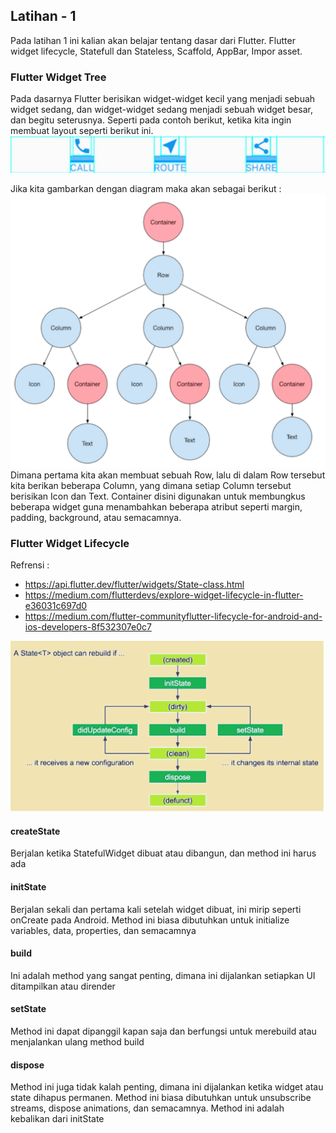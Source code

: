 ## Latihan - 1

Pada latihan 1 ini kalian akan belajar tentang dasar dari Flutter.
Flutter widget lifecycle, Statefull dan Stateless, Scaffold, AppBar, Impor asset.

### Flutter Widget Tree

Pada dasarnya Flutter berisikan widget-widget kecil yang menjadi sebuah widget sedang, dan widget-widget sedang menjadi sebuah widget besar, dan begitu seterusnya. Seperti pada contoh berikut, ketika kita ingin membuat layout seperti berikut ini.
![bottom-nav-raw](../../asset/raw/bottom_nav_sample.png) </br>

Jika kita gambarkan dengan diagram maka akan sebagai berikut :
![flutter-life-cycle](../../asset/raw/flutter_widget_tree.png) </br>
Dimana pertama kita akan membuat sebuah Row, lalu di dalam Row tersebut kita berikan beberapa Column, yang dimana setiap Column tersebut berisikan Icon dan Text. Container disini digunakan untuk membungkus beberapa widget guna menambahkan beberapa atribut seperti margin, padding, background, atau semacamnya.

### Flutter Widget Lifecycle

Refrensi :

- https://api.flutter.dev/flutter/widgets/State-class.html
- https://medium.com/flutterdevs/explore-widget-lifecycle-in-flutter-e36031c697d0
- https://medium.com/flutter-communityflutter-lifecycle-for-android-and-ios-developers-8f532307e0c7</br>

![flutter-widget-lifecycle](../../asset/raw/flutter_lifecycle.png)

#### createState

Berjalan ketika StatefulWidget dibuat atau dibangun, dan method ini harus ada

#### initState

Berjalan sekali dan pertama kali setelah widget dibuat, ini mirip seperti onCreate pada Android. Method ini biasa dibutuhkan untuk initialize variables, data, properties, dan semacamnya

#### build

Ini adalah method yang sangat penting, dimana ini dijalankan setiapkan UI ditampilkan atau dirender

#### setState

Method ini dapat dipanggil kapan saja dan berfungsi untuk merebuild atau menjalankan ulang method build

#### dispose

Method ini juga tidak kalah penting, dimana ini dijalankan ketika widget atau state dihapus permanen. Method ini biasa dibutuhkan untuk unsubscribe streams, dispose animations, dan semacamnya. Method ini adalah kebalikan dari initState
